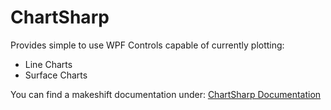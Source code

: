 # ChartSharp

Provides simple to use WPF Controls capable of currently plotting:
- Line Charts
- Surface Charts

You can find a makeshift documentation under: [ChartSharp Documentation](https://blenderfan.github.io/ChartSharp/)
